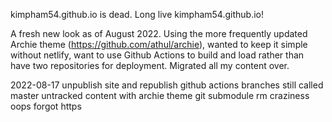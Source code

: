 kimpham54.github.io is dead. Long live kimpham54.github.io!

A fresh new look as of August 2022. Using the more frequently updated Archie theme (https://github.com/athul/archie), wanted to keep it simple without netlify, want to use Github Actions to build and load rather than have two repositories for deployment. Migrated all my content over.

2022-08-17 unpublish site and republish github actions
branches still called master
untracked content with archie theme git submodule rm craziness
oops forgot https